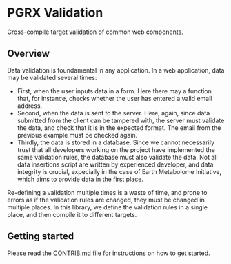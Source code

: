 # PGRX Validation

Cross-compile target validation of common web components.

## Overview

Data validation is foundamental in any application. In a web application, data may be validated several times:

* First, when the user inputs data in a form. Here there may a function that, for instance, checks whether the user has entered a valid email address.
* Second, when the data is sent to the server. Here, again, since data submitted from the client can be tampered with, the server must validate the data, and check that it is in the expected format. The email from the previous example must be checked again.
* Thirdly, the data is stored in a database. Since we cannot necessarily trust that all developers working on the project have implemented the same validation rules, the database must also validate the data. Not all data insertions script are written by experienced developer, and data integrity is crucial, expecially in the case of Earth Metabolome Initiative, which aims to provide data in the first place.

Re-defining a validation multiple times is a waste of time, and prone to errors as if the validation rules are changed, they must be changed in multiple places. In this library, we define the validation rules in a single place, and then compile it to different targets.




## Getting started

Please read the [CONTRIB.md](CONTRIB.md) file for instructions on how to get started.
